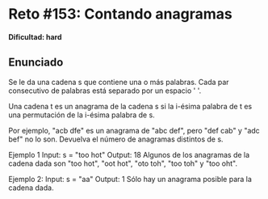 # Reto #153: Contando anagramas

#### Dificultad: hard

## Enunciado

Se le da una cadena s que contiene una o más palabras. Cada par consecutivo de palabras está separado por un espacio ' '.

Una cadena t es un anagrama de la cadena s si la i-ésima palabra de t es una permutación de la i-ésima palabra de s.

Por ejemplo, "acb dfe" es un anagrama de "abc def", pero "def cab" y "adc bef" no lo son.
Devuelva el número de anagramas distintos de s.

Ejemplo 1
Input: s = "too hot"
Output: 18
Algunos de los anagramas de la cadena dada son "too hot", "oot hot", "oto toh", "too toh" y "too oht".

Ejemplo 2:
Input: s = "aa"
Output: 1
Sólo hay un anagrama posible para la cadena dada.
